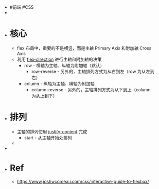 - #前端 #CSS
-
- # 核心
	- flex 布局中，重要的不是横竖，而是主轴 Primary Axis 和附加轴 Cross Axis
	- 利用 [flex-direction](https://developer.mozilla.org/en-US/docs/Web/CSS/flex-direction) 进行主轴和附加轴的决策
		- row - 横轴为主轴、纵轴为附加轴（默认）
			- row-reverse - 另外的，主轴排列方式为从右到左（row 为从左到右）
		- column - 纵轴为主轴、横轴为附加轴
			- column-reverse - 另外的，主轴排列方式为从下到上（column 为从上到下）
- # 排列
	- 主轴的排列使用 [justify-content](https://developer.mozilla.org/en-US/docs/Web/CSS/justify-content) 完成
		- start - 从主轴开始处排列
	-
-
- # Ref
	- https://www.joshwcomeau.com/css/interactive-guide-to-flexbox/
